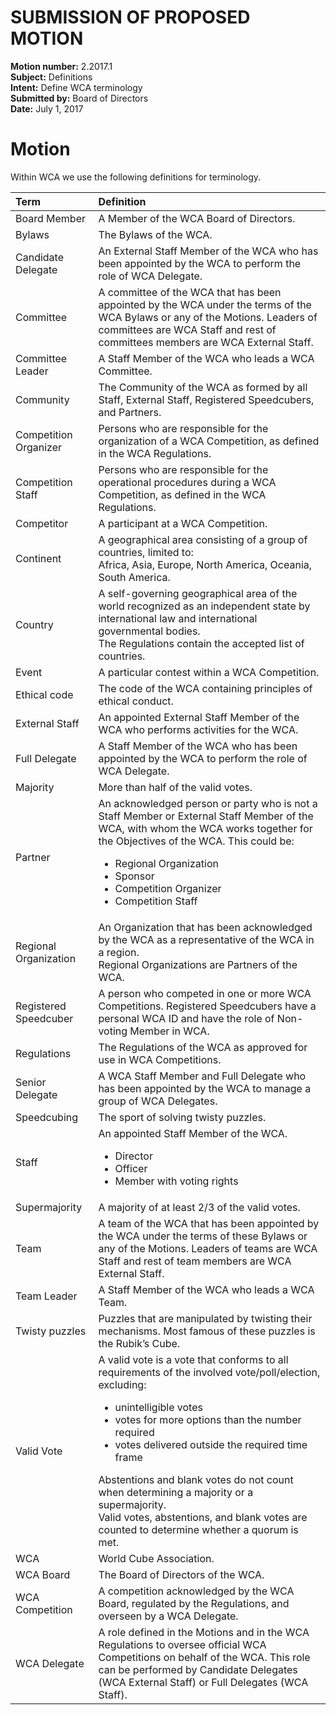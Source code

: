 # SUBMISSION OF PROPOSED MOTION

**Motion number:** 2.2017.1  
**Subject:** Definitions  
**Intent:** Define WCA terminology  
**Submitted by:** Board of Directors  
**Date:** July 1, 2017  

# Motion

Within WCA we use the following definitions for terminology.

| Term | Definition |
| :--------- | :--------- |
| Board Member | A Member of the WCA Board of Directors. |
| Bylaws | The Bylaws of the WCA. |
| Candidate Delegate | An External Staff Member of the WCA who has been appointed by the WCA to perform the role of WCA Delegate. |
| Committee | A committee of the WCA that has been appointed by the WCA under the terms of the WCA Bylaws or any of the Motions. Leaders of committees are WCA Staff and rest of committees members are WCA External Staff. |
| Committee Leader | A Staff Member of the WCA who leads a WCA Committee. |
| Community | The Community of the WCA as formed by all Staff, External Staff, Registered Speedcubers, and Partners. |
| Competition Organizer | Persons who are responsible for the organization of a WCA Competition, as defined in the WCA Regulations. |
| Competition Staff | Persons who are responsible for the operational procedures during a WCA Competition, as defined in the WCA Regulations. |
| Competitor | A participant at a WCA Competition. |
| Continent | A geographical area consisting of a group of countries, limited to: <br> Africa, Asia, Europe, North America, Oceania, South America. |
| Country | A self-governing geographical area of the world recognized as an independent state by international law and international governmental bodies. <br> The Regulations contain the accepted list of countries. |
| Event | A particular contest within a WCA Competition. |
| Ethical code | The code of the WCA containing principles of ethical conduct. |
| External Staff | An appointed External Staff Member of the WCA who performs activities for the WCA. |
| Full Delegate | A Staff Member of the WCA who has been appointed by the WCA to perform the role of WCA Delegate. |
| Majority | More than half of the valid votes. |
| Partner | An acknowledged person or party who is not a Staff Member or External Staff Member of the WCA, with whom the WCA works together for the Objectives of the WCA. This could be: <ul><li>Regional Organization</li><li>Sponsor</li><li>Competition Organizer</li><li>Competition Staff</li></ul> |
| Regional Organization | An Organization that has been acknowledged by the WCA as a representative of the WCA in a region. <br> Regional Organizations are Partners of the WCA. |
| Registered Speedcuber | A person who competed in one or more WCA Competitions. Registered Speedcubers have a personal WCA ID and have the role of Non-voting Member in WCA. |
| Regulations | The Regulations of the WCA as approved for use in WCA Competitions. |
| Senior Delegate | A WCA Staff Member and Full Delegate who has been appointed by the WCA to manage a group of WCA Delegates. |
| Speedcubing | The sport of solving twisty puzzles. |
| Staff | An appointed Staff Member of the WCA. <ul><li>Director</li><li>Officer</li><li>Member with voting rights</li></ul> |
| Supermajority | A majority of at least 2/3 of the valid votes. |
| Team | A team of the WCA that has been appointed by the WCA under the terms of these Bylaws or any of the Motions. Leaders of teams are WCA Staff and rest of team members are WCA External Staff. |
| Team Leader | A Staff Member of the WCA who leads a WCA Team. |
| Twisty puzzles | Puzzles that are manipulated by twisting their mechanisms. Most famous of these puzzles is the Rubik’s Cube. |
| Valid Vote | A valid vote is a vote that conforms to all requirements of the involved vote/poll/election, excluding: <ul><li>unintelligible votes</li><li>votes for more options than the number required</li><li>votes delivered outside the required time frame</li></ul> Abstentions and blank votes do not count when determining a majority or a supermajority. <br> Valid votes, abstentions, and blank votes are counted to determine whether a quorum is met. |
| WCA | World Cube Association. |
| WCA Board | The Board of Directors of the WCA. |
| WCA Competition | A competition acknowledged by the WCA Board, regulated by the Regulations, and overseen by a WCA Delegate. |
| WCA Delegate | A role defined in the Motions and in the WCA Regulations to oversee official WCA Competitions on behalf of the WCA. This role can be performed by Candidate Delegates (WCA External Staff) or Full Delegates (WCA Staff). |

